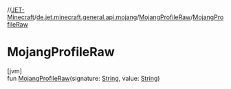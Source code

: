 //[JET-Minecraft](../../../index.md)/[de.jet.minecraft.general.api.mojang](../index.md)/[MojangProfileRaw](index.md)/[MojangProfileRaw](-mojang-profile-raw.md)

# MojangProfileRaw

[jvm]\
fun [MojangProfileRaw](-mojang-profile-raw.md)(signature: [String](https://kotlinlang.org/api/latest/jvm/stdlib/kotlin/-string/index.html), value: [String](https://kotlinlang.org/api/latest/jvm/stdlib/kotlin/-string/index.html))
